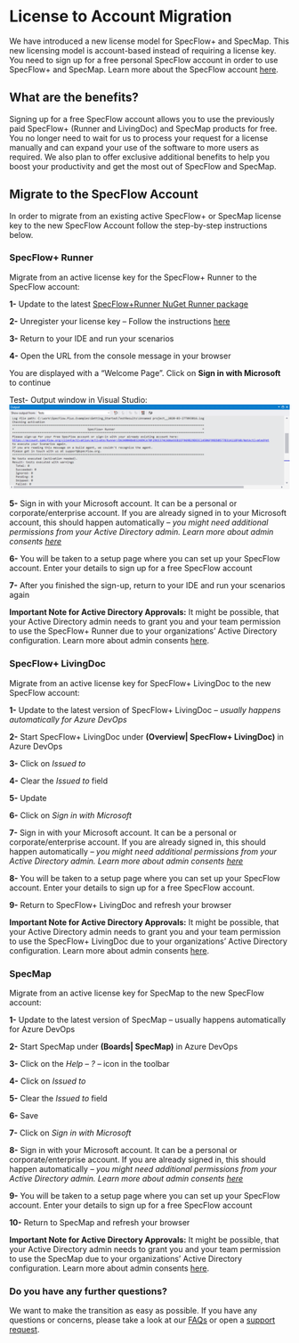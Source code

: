 # License to Account Migration

We have introduced a new license model for SpecFlow+ and SpecMap. This new licensing model is account-based instead of requiring a license key. You need to sign up for a free personal SpecFlow account in order to use SpecFlow+ and SpecMap. Learn more about the SpecFlow account [here](../specflowaccount.md).

## What are the benefits?

Signing up for a free SpecFlow account allows you to use the previously paid SpecFlow+ (Runner and LivingDoc) and SpecMap products for free. You no longer need to wait for us to process your request for a license manually and can expand your use of the software to more users as required. We also plan to offer exclusive additional benefits to help you boost your productivity and get the most out of SpecFlow and SpecMap.

## Migrate to the SpecFlow Account

In order to migrate from an existing active SpecFlow+ or SpecMap license key to the new SpecFlow Account follow the step-by-step instructions below.

### SpecFlow+ Runner

Migrate from an active license key for the SpecFlow+ Runner to the SpecFlow account:

**1-** Update to the latest [SpecFlow+Runner NuGet Runner package](https://www.nuget.org/packages/SpecRun.SpecFlow/)

**2-** Unregister your license key – Follow the instructions [here](../managinglicenses.md)

**3-** Return to your IDE and run your scenarios

**4-** Open the URL from the console message in your browser

You are displayed with a “Welcome Page”. Click on **Sign in with Microsoft** to continue

Test- Output window in Visual Studio:
![Runner sign up](./_static/images/runnerimage.png)

**5-** Sign in with your Microsoft account. It can be a personal or corporate/enterprise account. If you are already signed in to your Microsoft account, this should happen automatically – *you might need additional permissions from your Active Directory admin. Learn more about admin consents [here](https://docs.microsoft.com/en-us/azure/active-directory/manage-apps/configure-admin-consent-workflow)*

**6-** You will be taken to a setup page where you can set up your SpecFlow account. Enter your details to sign up for a free SpecFlow account

**7-** After you finished the sign-up, return to your IDE and run your scenarios again

**Important Note for Active Directory Approvals:** It might be possible, that your Active Directory admin needs to grant you and your team permission to use the SpecFlow+ Runner due to your organizations’ Active Directory configuration. Learn more about admin consents [here](https://docs.microsoft.com/en-us/azure/active-directory/manage-apps/configure-admin-consent-workflow).

### SpecFlow+ LivingDoc

Migrate from an active license key for SpecFlow+ LivingDoc to the new SpecFlow account:

**1-** Update to the latest version of SpecFlow+ LivingDoc – *usually happens automatically for Azure DevOps*

**2-** Start SpecFlow+ LivingDoc under **(Overview| SpecFlow+ LivingDoc)** in Azure DevOps

**3-** Click on *Issued to*

**4-** Clear the *Issued to* field

**5-** Update

**6-** Click on *Sign in with Microsoft*

**7-** Sign in with your Microsoft account. It can be a personal or corporate/enterprise account. If you are already signed in, this should happen automatically – *you might need additional permissions from your Active Directory admin. Learn more about admin consents [here](https://docs.microsoft.com/en-us/azure/active-directory/manage-apps/configure-admin-consent-workflow)*

**8-** You will be taken to a setup page where you can set up your SpecFlow account. Enter your details to sign up for a free SpecFlow account.

**9-** Return to SpecFlow+ LivingDoc and refresh your browser

**Important Note for Active Directory Approvals:** It might be possible, that your Active Directory admin needs to grant you and your team permission to use the SpecFlow+ LivingDoc due to your organizations’ Active Directory configuration. Learn more about admin consents [here](https://docs.microsoft.com/en-us/azure/active-directory/manage-apps/configure-admin-consent-workflow).

### SpecMap

Migrate from an active license key for SpecMap to the new SpecFlow account:

**1-** Update to the latest version of SpecMap – usually happens automatically for Azure DevOps

**2-** Start SpecMap under **(Boards| SpecMap)** in Azure DevOps

**3-** Click on the *Help – ? –* icon in the toolbar

**4-** Click on *Issued to*

**5-** Clear the *Issued to* field

**6-** Save

**7-** Click on *Sign in with Microsoft*

**8-** Sign in with your Microsoft account. It can be a personal or corporate/enterprise account. If you are already signed in, this should happen automatically – *you might need additional permissions from your Active Directory admin. Learn more about admin consents [here](https://docs.microsoft.com/en-us/azure/active-directory/manage-apps/configure-admin-consent-workflow)*

**9-** You will be taken to a setup page where you can set up your SpecFlow account. Enter your details to sign up for a free SpecFlow account

**10-** Return to SpecMap and refresh your browser

**Important Note for Active Directory Approvals:** It might be possible, that your Active Directory admin needs to grant you and your team permission to use the SpecMap due to your organizations’ Active Directory configuration. Learn more about admin consents [here](https://docs.microsoft.com/en-us/azure/active-directory/manage-apps/configure-admin-consent-workflow).

### Do you have any further questions?

We want to make the transition as easy as possible. If you have any questions or concerns, please take a look at our [FAQs](https://specflow.org/plus/documentation/FAQ/) or open a [support request](https://support.specflow.org/hc/en-us/requests/new?_gl=1*zb56rv*_ga*MTY5OTI0NzMxNy4xNjIyMDEzOTkw*_ga_BZ55XKTXC6*MTYyMzIzNzI5MC40My4xLjE2MjMyNDM2NDcuMA..&_ga=2.49084006.1114192995.1623048727-1699247317.1622013990).
